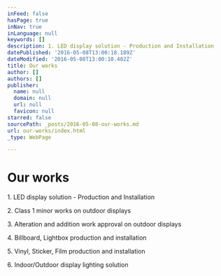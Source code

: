 ```yaml
---
inFeed: false
hasPage: true
inNav: true
inLanguage: null
keywords: []
description: 1. LED display solution - Production and Installation
datePublished: '2016-05-08T13:00:18.189Z'
dateModified: '2016-05-08T13:00:10.402Z'
title: Our works
author: []
authors: []
publisher:
  name: null
  domain: null
  url: null
  favicon: null
starred: false
sourcePath: _posts/2016-05-08-our-works.md
url: our-works/index.html
_type: WebPage

---
```

# Our works

1\. LED display solution - Production and Installation

2\. Class 1 minor works on outdoor displays

3\. Alteration and addition work approval on outdoor displays

4\. Billboard, Lightbox production and installation

5\. Vinyl, Sticker, Film production and installation

6\. Indoor/Outdoor display lighting solution